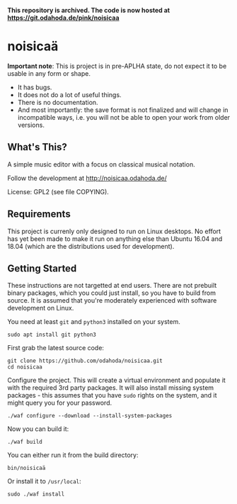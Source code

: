 **This repository is archived. The code is now hosted at https://git.odahoda.de/pink/noisicaa**


noisicaä
========

**Important note**: This is project is in pre-APLHA  state, do not expect it to
be usable in any form or shape.

* It has bugs.
* It does not do a lot of useful things.
* There is no documentation.
* And most importantly: the save format is not finalized and will change in
  incompatible ways, i.e. you will not be able to open your work from older
  versions.


What's This?
------------

A simple music editor with a focus on classical musical notation.

Follow the development at http://noisicaa.odahoda.de/

License: GPL2 (see file COPYING).

Requirements
------------

This project is currenly only designed to run on Linux desktops. No effort has
yet been made to make it run on anything else than Ubuntu 16.04 and 18.04
(which are the distributions used for development).

Getting Started
---------------

These instructions are not targetted at end users. There are not prebuilt
binary packages, which you could just install, so you have to build from
source. It is assumed that you're moderately experienced with software
development on Linux.

You need at least `git` and `python3` installed on your system.

    sudo apt install git python3

First grab the latest source code:

    git clone https://github.com/odahoda/noisicaa.git
    cd noisicaa

Configure the project. This will create a virtual environment and populate it
with the required 3rd party packages. It will also install missing system
packages - this assumes that you have `sudo` rights on the system, and it might
query you for your password.

    ./waf configure --download --install-system-packages

Now you can build it:

    ./waf build

You can either run it from the build directory:

    bin/noisicaä

Or install it to `/usr/local`:

    sudo ./waf install
